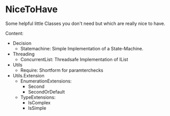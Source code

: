 # NiceToHave
Some helpful little Classes you don't need but which are really nice to have.

Content:
* Decision
	* Statemachine: Simple Implementation of a State-Machine.
* Threading
	* ConcurrentList: Threadsafe Implementation of IList
* Utils
	* Require: Shortform for paramterchecks
* Utils.Extension
	* EnumerationExtensions:
		* Second
		* SecondOrDefault
	* TypeExtensions:
		* IsComplex
		* IsSimple